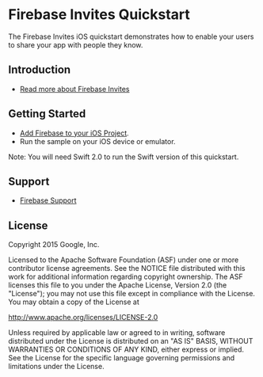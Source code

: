 Firebase Invites Quickstart
=============================

The Firebase Invites iOS quickstart demonstrates how to enable your users to share your app with people they know.

Introduction
------------

- [Read more about Firebase Invites](https://firebase.google.com/docs/invites)

Getting Started
---------------

- [Add Firebase to your iOS Project](https://firebase.google.com/docs/ios/setup).
- Run the sample on your iOS device or emulator.

Note: You will need Swift 2.0 to run the Swift version of this quickstart.

Support
-------

- [Firebase Support](https://firebase.google.com/support/)

License
-------

Copyright 2015 Google, Inc.

Licensed to the Apache Software Foundation (ASF) under one or more contributor
license agreements.  See the NOTICE file distributed with this work for
additional information regarding copyright ownership.  The ASF licenses this
file to you under the Apache License, Version 2.0 (the "License"); you may not
use this file except in compliance with the License.  You may obtain a copy of
the License at

  http://www.apache.org/licenses/LICENSE-2.0

Unless required by applicable law or agreed to in writing, software
distributed under the License is distributed on an "AS IS" BASIS, WITHOUT
WARRANTIES OR CONDITIONS OF ANY KIND, either express or implied.  See the
License for the specific language governing permissions and limitations under
the License.
